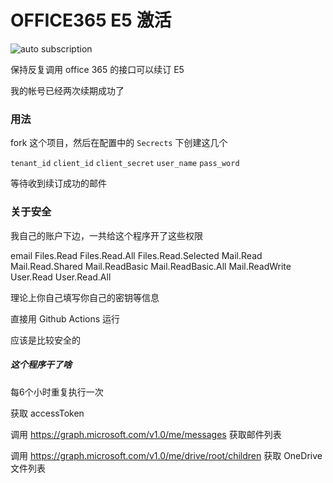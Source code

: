 # OFFICE365 E5 激活

![auto subscription](https://github.com/lizhaode/office365-subscription/workflows/auto%20subscription/badge.svg)

保持反复调用 office 365 的接口可以续订 E5

我的帐号已经两次续期成功了

### 用法

fork 这个项目，然后在配置中的 `Secrects` 下创建这几个

`tenant_id` `client_id` `client_secret` `user_name` `pass_word`

等待收到续订成功的邮件

### 关于安全
我自己的账户下边，一共给这个程序开了这些权限

email
Files.Read
Files.Read.All
Files.Read.Selected
Mail.Read
Mail.Read.Shared
Mail.ReadBasic
Mail.ReadBasic.All
Mail.ReadWrite
User.Read
User.Read.All

理论上你自己填写你自己的密钥等信息

直接用 Github Actions 运行

应该是比较安全的

##### 这个程序干了啥
每6个小时重复执行一次

获取 accessToken

调用 https://graph.microsoft.com/v1.0/me/messages 获取邮件列表

调用 https://graph.microsoft.com/v1.0/me/drive/root/children 获取 OneDrive 文件列表
